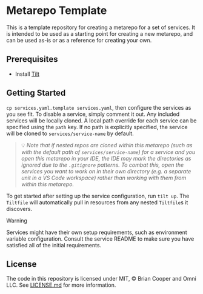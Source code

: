 # Metarepo Template

This is a template repository for creating a metarepo for a set of services. It is intended to be used as a starting point for creating a new metarepo, and can be used as-is or as a reference for creating your own.

## Prerequisites

- Install [Tilt](https://tilt.dev/)

## Getting Started

`cp services.yaml.template services.yaml`, then configure the services as you see fit. To disable a service, simply comment it out. Any included services will be locally cloned. A local path override for each service can be specified using the `path` key. If no path is explicitly specified, the service will be cloned to `services/service-name` by default.

> 💡 _Note that if nested repos are cloned within this metarepo (such as with the default path of `services/service-name`) for a service and you open this metarepo in your IDE, the IDE may mark the directories as ignored due to the `.gitignore` patterns. To combat this, open the services you want to work on in their own directory (e.g. a separate unit in a VS Code workspace) rather than working with them from within this metarepo._

To get started after setting up the service configuration, run `tilt up`. The `Tiltfile` will automatically pull in resources from any nested `Tiltfile`s it discovers.

> [!WARNING]
> Services might have their own setup requirements, such as environment variable configuration. Consult the service README to make sure you have satisfied all of the initial requirements.

## License

The code in this repository is licensed under MIT, &copy; Brian Cooper and Omni LLC. See <a href="LICENSE.md">LICENSE.md</a> for more information.
